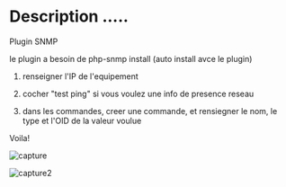 Description .....
===


Plugin SNMP


le plugin a besoin de php-snmp install (auto install avce le plugin)

1) renseigner l'IP de l'equipement

2) cocher "test ping" si vous voulez une info de presence reseau

3) dans les commandes, creer une commande, et rensiegner le nom, le type et l'OID de la valeur voulue

Voila!

![capture](https://linuxnico.github.io/pluginSNMP/fr_FR/capture2.png)


![capture2](https://linuxnico.github.io/pluginSNMP/fr_FR/Capture.JPG)
